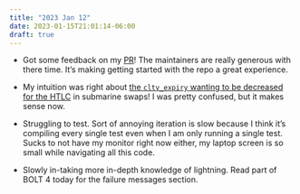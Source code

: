 ```yaml
---
title: "2023 Jan 12"
date: 2023-01-15T21:01:14-06:00
draft: true
---
```


- Got some feedback on my [PR](https://github.com/lightningdevkit/rust-lightning/pull/1948)! The maintainers are really generous with there time. It’s making getting started with the repo a great experience.

- My intuition was right about [the `cltv_expiry` wanting to be decreased for the HTLC](https://github.com/lightningdevkit/rust-lightning/pull/1878#issuecomment-1381229722) in submarine swaps! I was pretty confused, but it makes sense now.
- Struggling to test. Sort of annoying iteration is slow because I think it’s compiling every single test even when I am only running a single test. Sucks to not have my monitor right now either, my laptop screen is so small while navigating all this code.
- Slowly in-taking more in-depth knowledge of lightning. Read part of BOLT 4 today for the failure messages section.

